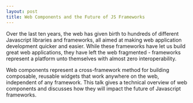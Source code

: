 ```yaml
---
layout: post
title: Web Components and the Future of JS Frameworks
---
```


Over the last ten years, the web has given birth to hundreds of different
Javascript libraries and frameworks, all aimed at making web application development
quicker and easier. While these frameworks have let us build great web applications,
they have left the web fragmented - frameworks represent a platform unto themselves
with almost zero interoperability.

Web components represent a cross-framework method for building composable, reusable
widgets that work anywhere on the web, independent of any framework. This talk gives
a technical overview of web components and discusses how they will impact the future
of Javascript frameworks.

<script async class="speakerdeck-embed" data-id="b2ebcdb08794013171455266eb92b936" data-ratio="1.77777777777778" src="//speakerdeck.com/assets/embed.js"></script>
